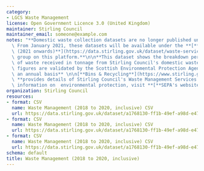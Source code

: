 ```yaml
---
category:
- LGCS Waste Management
license: Open Government Licence 3.0 (United Kingdom)
maintainer: Stirling Council
maintainer_email: someone@example.com
notes: "**Domestic waste collection datasets are no longer published under this heading.\
  \ From January 2021, these datasets will be available under the **[**Waste Services\
  \ (2021 onwards)**](https://data.stirling.gov.uk/dataset/waste-services-2021-onwards)**\
  \ group on this platform.**\n\n**This dataset shows the breakdown per calendar month\
  \ of waste received in tonnage from Stirling Council's domestic waste collections.These\
  \ figures are validated by the Scottish Environmental Protection Agency (SEPA) on\
  \ an annual basis** \n\n[**Bins & Recycling**](https://www.stirling.gov.uk/bins-waste-recycling/)\
  \ **provides details of Stirling Council's Waste Management Services.**\n\n**For\
  \ information on  environmental protection, visit **[**SEPA's website**](https://www.sepa.org.uk/)**.**"
organization: Stirling Council
resources:
- format: CSV
  name: Waste Management (2018 to 2020, inclusive) CSV
  url: https://data.stirling.gov.uk/dataset/a1768130-ff1b-49ef-a98d-e474ab8a94e0/resource/1dc20298-7291-4937-ad19-6e66566b8d6c/download/20190322-waste-management-january-to-december-2018.csv
- format: CSV
  name: Waste Management (2018 to 2020, inclusive) CSV
  url: https://data.stirling.gov.uk/dataset/a1768130-ff1b-49ef-a98d-e474ab8a94e0/resource/d5fa214b-1cd3-4b4d-9624-f91e302ba1d2/download/20200116-waste-management-january-to-december-2019.csv
- format: CSV
  name: Waste Management (2018 to 2020, inclusive) CSV
  url: https://data.stirling.gov.uk/dataset/a1768130-ff1b-49ef-a98d-e474ab8a94e0/resource/22683cc9-d7fc-4a87-8001-c9dc4e4e4a62/download/20210115-waste-management-january-to-december-2020.csv
schema: default
title: Waste Management (2018 to 2020, inclusive)
---
```

